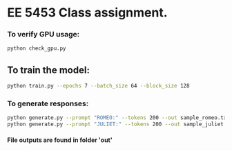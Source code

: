 # EE 5453 Class assignment. 

### To verify GPU usage: 
```bash
python check_gpu.py
```

## To train the model: 
```bash
python train.py --epochs 7 --batch_size 64 --block_size 128
```

### To generate responses:
```bash
python generate.py --prompt "ROMEO:" --tokens 200 --out sample_romeo.txt \n
python generate.py --prompt "JULIET:" --tokens 200 --out sample_juliet.txt
```

#### File outputs are found in folder 'out'
